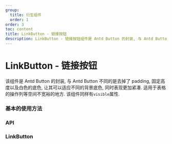 ```yaml
---
group:
  title: 衍生组件
  order: 1
order: 3
toc: content
title: LinkButton - 链接按钮
description: LinkButton - 链接按钮组件是 Antd Button 的封装, 与 Antd Button 不同的是去掉了 padding, 固定高度以及白色的底色, 让其可以适应不同的背景底色, 同时表现更加紧凑. 适用于表格的操作列等空间不宽裕的地方. 该组件同样有`visible`属性.
---
```


# LinkButton - 链接按钮

该组件是 Antd Button 的封装, 与 Antd Button 不同的是去掉了 padding, 固定高度以及白色的底色, 让其可以适应不同的背景底色, 同时表现更加紧凑. 适用于表格的操作列等空间不宽裕的地方. 该组件同样有`visible`属性.

### 基本的使用方法

<code src="./demos/basic/index.tsx"></code>

### API

### LinkButton

<API name='ButtonSelf' ></API>
